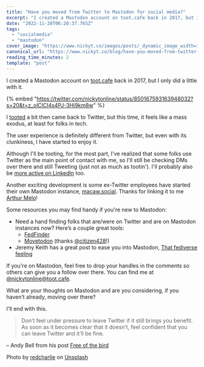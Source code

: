 ```yaml
---
title: "Have you moved from Twitter to Mastodon for social media?"
excerpt: "I created a Mastodon account on toot.cafe back in 2017, but I only did a little with it.        I..."
date: "2022-11-20T06:20:37.765Z"
tags:
  - "socialmedia"
  - "mastodon"
cover_image: "https://www.nickyt.co/images/posts/_dynamic_image_width=1000,height=420,fit=cover,gravity=auto,format=auto_https%3A%2F%2Fdev-to-uploads.s3.amazonaws.com%2Fuploads%2Farticles%2F5i81ao7g5t81jr8i99lq.jpeg"
canonical_url: "https://www.nickyt.co/blog/have-you-moved-from-twitter-to-mastodon-for-social-media-4a37/"
reading_time_minutes: 2
template: "post"
---
```


I created a Mastodon account on [toot.cafe](https://toot.cafe) back in 2017, but I only did a little with it.

{% embed "https://twitter.com/nickytonline/status/850167593163948032?s=20&t=z_olClCI4s4PJ-3Hi9km8w" %}

I [tooted](https://docs.joinmastodon.org/user/posting/) a bit then came back to Twitter, but this time, it feels like a mass exodus, at least for folks in tech.

The user experience is definitely different from Twitter, but even with its clunkiness, I have started to enjoy it.

Although I'll be tooting, for the most part, I've realized that some folks use Twitter as the main point of contact with me, so I'll still be checking DMs over there and still Tweeting (just not as much as tootin'). I'll probably also be [more active on LinkedIn](https://www.linkedin.com/in/nickytonline/) too.

Another exciting development is some ex-Twitter employees have started their own Mastodon instance, [macaw.social](https://macaw.social). Thanks for linking it to me [Arthur Melo](https://mastodon.social/@arthur_melo/109377000937013389)!

Some resources you may find handy if you're new to Mastodon:

- Need a hand finding folks that are/were on Twitter and are on Mastodon instances now? Here’s a couple great tools:
  - [FedFinder](https://fedifinder.glitch.me/)
  - [Movetodon](https://www.movetodon.org/) (thanks [@citizen428](https://dev.to/citizen428)!)
- Jeremy Keith has a great post to ease you into Mastodon, [That fediverse feeling](https://adactio.com/journal/19650)

If you're on Mastodon, feel free to drop your handles in the comments so others can give you a follow over there. You can find me at [@nickytonline@toot.cafe](https://toot.cafe/@nickytonline).

What are your thoughts on Mastodon and are you considering, if you haven’t already, moving over there?

I'll end with this.

> Don’t feel under pressure to leave Twitter if it still brings you benefit. As soon as it becomes clear that it doesn’t, feel confident that you can leave Twitter and it’ll be fine.

– Andy Bell from his post [Free of the bird](https://andy-bell.co.uk/free-of-the-bird/)

Photo by <a href="https://unsplash.com/@redcharlie?utm_source=unsplash&utm_medium=referral&utm_content=creditCopyText">redcharlie</a> on <a href="https://unsplash.com/s/photos/elephants?utm_source=unsplash&utm_medium=referral&utm_content=creditCopyText">Unsplash</a>
